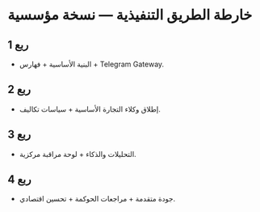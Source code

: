 # خارطة الطريق التنفيذية — نسخة مؤسسية

## ربع 1
- البنية الأساسية + فهارس + Telegram Gateway.
## ربع 2
- إطلاق وكلاء التجارة الأساسية + سياسات تكاليف.
## ربع 3
- التحليلات والذكاء + لوحة مراقبة مركزية.
## ربع 4
- جودة متقدمة + مراجعات الحوكمة + تحسين اقتصادي.
